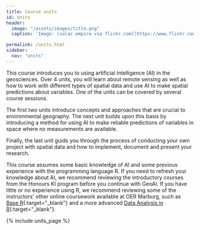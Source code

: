 ```yaml
---
title: Course units
id: Units
header:
  image: "/assets/images/title.png"
  caption: 'Image: [solar.empire via flickr.com](https://www.flickr.com/photos/solar-empire/23815961328/) [CC BY-NC 2.0 DEED](https://creativecommons.org/licenses/by-nc/2.0/)'

permalink: /units.html
sidebar:
  nav: "units"
---
```


This course introduces you to using artificial intelligence (AI) in the geosciences. Over 4 units, you will learn about remote sensing as well as how to work with different types of spatial data and use AI to make spatial predictions about variables. One of the units can be covered by several course sessions.

The first two units introduce concepts and approaches that are crucial to environmental geography. The next unit builds upon this basis by introducing a method for using AI to make reliable predictions of variables in space where no measurements are available. 

Finally, the last unit guids you through the process of conducting your own project with spatial data and how to implement, document and present your research.

This course assumes some basic knowledge of AI and some previous experience with the programming language R. If you need to refresh your knowledge about AI, we recommend reviewing the introductory courses from the Honours KI program before you continue with GeoAI. If you have little or no experience using R, we recommend reviewing some of the instructors' other online coursework available at OER Marburg, such as [Base R](https://geomoer.github.io/moer-base-r/){:target="_blank"} and a more advanced [Data Analysis in R](https://geomoer.github.io/moer-mpg-data-analysis/){:target="_blank"}.

{% include units_page %}

